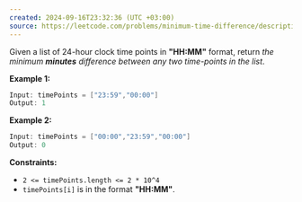 ```yaml
---
created: 2024-09-16T23:32:36 (UTC +03:00)
source: https://leetcode.com/problems/minimum-time-difference/description/?envType=daily-question&envId=2024-09-16
---
```

Given a list of 24-hour clock time points in **"HH:MM"** format, return _the minimum **minutes** difference between any two time-points in the list_.


**Example 1:**

``` Java
Input: timePoints = ["23:59","00:00"]
Output: 1
```


**Example 2:**

``` Java
Input: timePoints = ["00:00","23:59","00:00"]
Output: 0
```


**Constraints:**

-   `2 <= timePoints.length <= 2 * 10^4`
-   `timePoints[i]` is in the format **"HH:MM"**.
